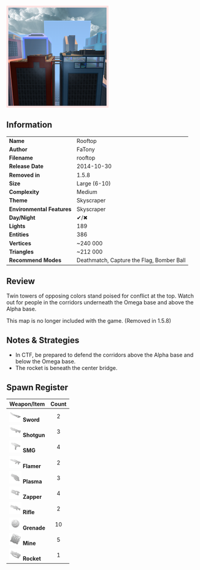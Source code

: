 <img style='border:5px solid #ffe0e0e0' src="../images/maps/rooftop.png" width="256px" />

## Information

|                            |                                           |
|----------------------------|-------------------------------------------|
| **Name**                   | Rooftop                                   |
| **Author**                 | FaTony                                    |
| **Filename**               | rooftop                                   |
| **Release Date**           | 2014-10-30                                |
| **Removed in**             | 1.5.8                                     |
| **Size**                   | Large (6-10)                              |
| **Complexity**             | Medium                                    |
| **Theme**                  | Skyscraper                                |
| **Environmental Features** | Skyscraper                                |
| **Day/Night**              | ✔/✖                                       |
| **Lights**                 | 189                                       |
| **Entities**               | 386                                       |
| **Vertices**               | ~240 000                                  |
| **Triangles**              | ~212 000                                  |
| **Recommend Modes**        | Deathmatch, Capture the Flag, Bomber Ball |

## Review

Twin towers of opposing colors stand poised for conflict at the top. Watch out for people in the corridors underneath the Omega base and above the Alpha base.

This map is no longer included with the game. (Removed in 1.5.8)

## Notes & Strategies

- In CTF, be prepared to defend the corridors above the Alpha base and below the Omega base.
- The rocket is beneath the center bridge.

## Spawn Register

| Weapon/Item                                                         | Count |
|---------------------------------------------------------------------|:-----:|
| <img src="../images/weapons/sword.png" width="32px"/> **Sword**     |   2   |
| <img src="../images/weapons/shotgun.png" width="32px"/> **Shotgun** |   3   |
| <img src="../images/weapons/smg.png" width="32px"/> **SMG**         |   4   |
| <img src="../images/weapons/flamer.png" width="32px"/> **Flamer**   |   2   |
| <img src="../images/weapons/plasma.png" width="32px"/> **Plasma**   |   3   |
| <img src="../images/weapons/zapper.png" width="32px"/> **Zapper**   |   4   |
| <img src="../images/weapons/rifle.png" width="32px"/> **Rifle**     |   2   |
| <img src="../images/weapons/grenade.png" width="32px"/> **Grenade** |  10   |
| <img src="../images/weapons/mine.png" width="32px"/> **Mine**       |   5   |
| <img src="../images/weapons/rocket.png" width="32px"/> **Rocket**   |   1   |
